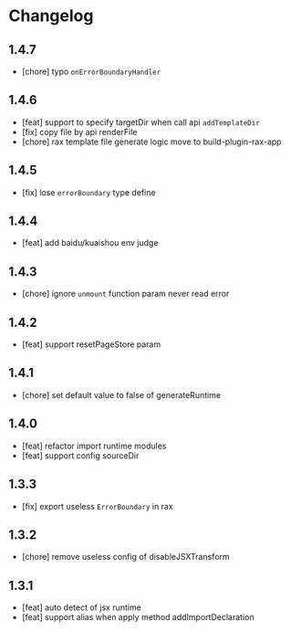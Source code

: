# Changelog

## 1.4.7

- [chore] typo `onErrorBoundaryHandler`
## 1.4.6

- [feat] support to specify targetDir when call api `addTemplateDir`
- [fix] copy file by api renderFile
- [chore] rax template file generate logic move to build-plugin-rax-app

## 1.4.5

- [fix] lose `errorBoundary` type define

## 1.4.4

- [feat] add baidu/kuaishou env judge

## 1.4.3

- [chore] ignore `unmount` function param never read error

## 1.4.2

- [feat] support resetPageStore param

## 1.4.1

- [chore] set default value to false of generateRuntime

## 1.4.0

- [feat] refactor import runtime modules
- [feat] support config sourceDir

## 1.3.3

- [fix] export useless `ErrorBoundary` in rax

## 1.3.2

- [chore] remove useless config of disableJSXTransform

## 1.3.1

- [feat] auto detect of jsx runtime
- [feat] support alias when apply method addImportDeclaration
